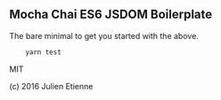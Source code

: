 ## Mocha Chai ES6 JSDOM Boilerplate

The bare minimal to get you started with the above.

```javascript 
	yarn test
```

MIT

(c) 2016 Julien Etienne